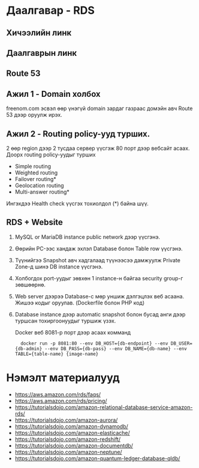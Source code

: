 # Даалгавар - RDS
## Хичээлийн линк 
## Даалгаврын линк

## Route 53

## Ажил 1 - Domain холбох
freenom.com эсвэл өөр үнэгүй domain зардаг газраас домэйн авч Route 53 дээр оруулж ирэх.
## Ажил 2 - Routing policy-ууд турших.
2 өөр region дээр 2 тусдаа сервер үүсгэж 80 порт дээр вебсайт асаах.
Доорх routing policy-уудыг турших

- Simple routing
- Weighted routing
- Failover routing*
- Geolocation routing
- Multi-answer routing*

Ингэхдээ Health check үүсгэх тохиолдол (*) байна шүү.



## RDS + Website

1.  MySQL or MariaDB instance public network дээр үүсгэнэ.
2.  Өөрийн PC-ээс хандаж эхлэл Database болон Table row үүсгэнэ.
3.  Түүнийгээ Snapshot авч хадгалаад түүнээсээ дамжуулж Private Zone-д шинэ DB instance үүсгэнэ.
4.  Холбогдох port-уудыг зөвхөн 1 instance-н байгаа security group-г зөвшөөрнө.
5.  Web server дээрээ Database-с мөр уншиж дэлгэцлэх веб асаана. Жишээ кодыг оруулав. (Dockerfile болон PHP код)
6.  Database instance дээр automatic snapshot болон бусад анги дээр туршсан тохиргоонуудыг туршиж үзэх.
    
    Docker веб 8081-р порт дээр асаах комманд

		  docker run -p 8081:80 --env DB_HOST={db-endpoint} --env DB_USER={db-admin} --env DB_PASS={db-pass} --env DB_NAME={db-name} --env TABLE={table-name} {image-name}


# Нэмэлт материалууд
- https://aws.amazon.com/rds/faqs/
- https://aws.amazon.com/rds/pricing/
- https://tutorialsdojo.com/amazon-relational-database-service-amazon-rds/
- https://tutorialsdojo.com/amazon-aurora/
- https://tutorialsdojo.com/amazon-dynamodb/
- https://tutorialsdojo.com/amazon-elasticache/
- https://tutorialsdojo.com/amazon-redshift/
- https://tutorialsdojo.com/amazon-documentdb/
- https://tutorialsdojo.com/amazon-neptune/
- https://tutorialsdojo.com/amazon-quantum-ledger-database-qldb/